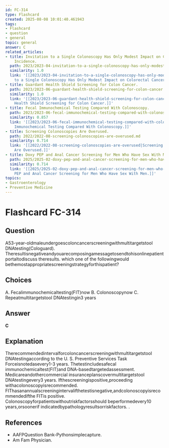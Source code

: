 ```yaml
---
id: FC-314
type: Flashcard
created: 2025-08-08 10:01:40.461943
tags:
- Flashcard
- question
- general
topic: general
answer: C
related_articles:
- title: Invitation to a Single Colonoscopy Has Only Modest Impact on Colorectal Cancer
    Incidence.
  path: 2023/2023-04-invitation-to-a-single-colonoscopy-has-only-modest-impact-on.md
  similarity: 1.0
  link: '[[2023/2023-04-invitation-to-a-single-colonoscopy-has-only-modest-impact-on|Invitation
    to a Single Colonoscopy Has Only Modest Impact on Colorectal Cancer Incidence.]]'
- title: Guardant Health Shield Screening for Colon Cancer.
  path: 2023/2023-06-guardant-health-shield-screening-for-colon-cancer.md
  similarity: 1.0
  link: '[[2023/2023-06-guardant-health-shield-screening-for-colon-cancer|Guardant
    Health Shield Screening for Colon Cancer.]]'
- title: Fecal Immunochemical Testing Compared With Colonoscopy.
  path: 2023/2023-06-fecal-immunochemical-testing-compared-with-colonoscopy.md
  similarity: 0.857
  link: '[[2023/2023-06-fecal-immunochemical-testing-compared-with-colonoscopy|Fecal
    Immunochemical Testing Compared With Colonoscopy.]]'
- title: Screening Colonoscopies Are Overused.
  path: 2022/2022-08-screening-colonoscopies-are-overused.md
  similarity: 0.714
  link: '[[2022/2022-08-screening-colonoscopies-are-overused|Screening Colonoscopies
    Are Overused.]]'
- title: Doxy PEP and Anal Cancer Screening for Men Who Have Sex With Men.
  path: 2025/2025-02-doxy-pep-and-anal-cancer-screening-for-men-who-have-sex-with.md
  similarity: 0.714
  link: '[[2025/2025-02-doxy-pep-and-anal-cancer-screening-for-men-who-have-sex-with|Doxy
    PEP and Anal Cancer Screening for Men Who Have Sex With Men.]]'
topics:
- Gastroenterology
- Preventive Medicine
---
```


# Flashcard FC-314

## Question

A53-year-oldmaleundergoescoloncancerscreeningwithmultitargetstool DNAtesting(Cologuard). Theresultisnegativeandyouarecomposingamessagetosendtohisonlinepatientportaltodiscuss theresults. which one of the followingwould bethemostappropriatescreeningstrategyforthispatient?

## Choices

A. Fecalimmunochemicaltesting(FIT)now
B. Colonoscopynow
C. Repeatmultitargetstool DNAtestingin3 years

## Answer

**C**

## Explanation

Therecommendedintervalforcoloncancerscreeningwithmultitargetstool DNAtestingaccording to the U. S. Preventive Services Task Forceisnotedasevery1-3 years. Thetestincludesafecal immunochemicaltest(FIT)and DNA-basedtargetedassessment. Medicareandothercommercial insuranceplanscovermultitargetstool DNAtestingevery3 years. Ifthescreeningispositive,proceeding withacolonoscopyisrecommended. FIThasanannualscreeningintervalifthetestisnegative,andcolonoscopyisrecommendedifthe FITis positive. Colonoscopyforpatientswithoutriskfactorsshould beperformedevery10 years,orsoonerif indicatedbypathologyresultsorriskfactors. .

## References

- AAFPQuestion Bank-Pythonsimplecapture.
- Am Fam Physician.

